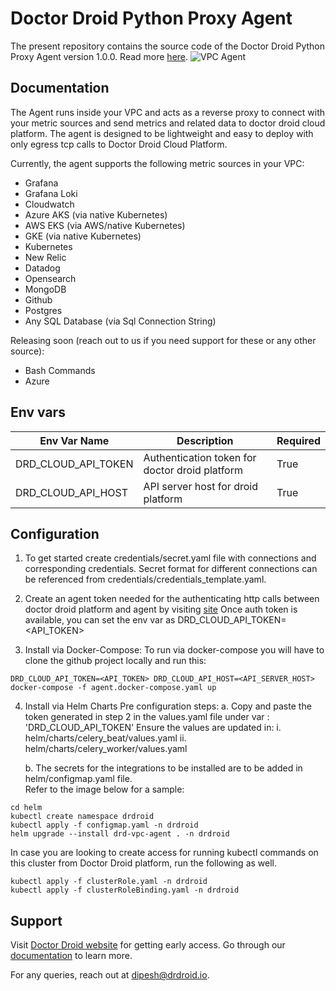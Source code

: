 # Doctor Droid Python Proxy Agent

The present repository contains the source code of the Doctor Droid Python Proxy Agent version 1.0.0.
Read more [here](https://github.com/DrDroidLab/drd-vpc-agent).
![VPC Agent](https://github.com/user-attachments/assets/a17b8904-7811-4597-b4cc-bae34f02cb48)

## Documentation

The Agent runs inside your VPC and acts as a reverse proxy to connect with your metric sources and send
metrics and related data to doctor droid cloud platform. The agent is designed to be lightweight and easy to deploy
with only egress tcp calls to Doctor Droid Cloud Platform.

Currently, the agent supports the following metric sources in your VPC:

* Grafana
* Grafana Loki
* Cloudwatch
* Azure AKS (via native Kubernetes)
* AWS EKS (via AWS/native Kubernetes)
* GKE (via native Kubernetes)
* Kubernetes
* New Relic
* Datadog
* Opensearch
* MongoDB
* Github
* Postgres
* Any SQL Database (via Sql Connection String)

Releasing soon (reach out to us if you need support for these or any other source):

* Bash Commands
* Azure

## Env vars

| Env Var Name        | Description                                    | Required | 
|---------------------|------------------------------------------------|----------|
| DRD_CLOUD_API_TOKEN | Authentication token for doctor droid platform | True     |
| DRD_CLOUD_API_HOST  | API server host for droid platform             | True     |

## Configuration

1. To get started create credentials/secret.yaml file with connections and corresponding credentials.
   Secret format for different connections can be referenced from credentials/credentials_template.yaml.

2. Create an agent token needed for the authenticating http calls between doctor droid platform and agent by
   visiting [site](https://playbooks.drdroid.io/agent-tokens)
   Once auth token is available, you can set the env var as DRD_CLOUD_API_TOKEN=<API_TOKEN>

3. Install via Docker-Compose: To run via docker-compose you will have to clone the github project locally and run this:

```shell
DRD_CLOUD_API_TOKEN=<API_TOKEN> DRD_CLOUD_API_HOST=<API_SERVER_HOST> docker-compose -f agent.docker-compose.yaml up
```

4. Install via Helm Charts
   Pre configuration steps:
   a. Copy and paste the token generated in step 2 in the values.yaml file under var : 'DRD_CLOUD_API_TOKEN'
   Ensure the values are updated in:
   i. helm/charts/celery_beat/values.yaml
   ii. helm/charts/celery_worker/values.yaml

   b. The secrets for the integrations to be installed are to be added in helm/configmap.yaml file.  
   Refer to the image below for a sample:

```shell
cd helm
kubectl create namespace drdroid
kubectl apply -f configmap.yaml -n drdroid
helm upgrade --install drd-vpc-agent . -n drdroid
```

In case you are looking to create access for running kubectl commands on this cluster from Doctor Droid platform, run
the following as well.

```shell
kubectl apply -f clusterRole.yaml -n drdroid
kubectl apply -f clusterRoleBinding.yaml -n drdroid
```

## Support

Visit [Doctor Droid website](https://drdroid.io?utm_param=github-py) for getting early access.
Go through our [documentation](https://docs.drdroid.io?utm_param=github-py) to learn more.

For any queries, reach out at [dipesh@drdroid.io](mailto:dipesh@drdroid.io).
